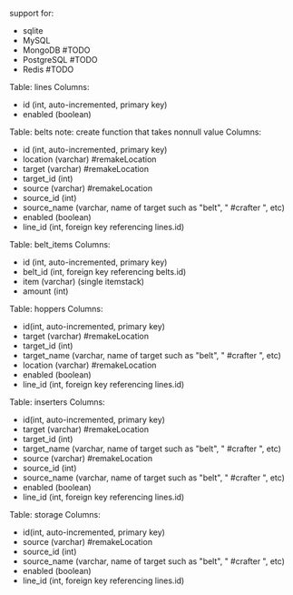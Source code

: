 support for: 
- sqlite
- MySQL
- MongoDB #TODO
- PostgreSQL #TODO
- Redis #TODO

Table: lines
Columns:
- id (int, auto-incremented, primary key)
- enabled (boolean)

Table: belts
note: create function that takes nonnull value
Columns: 
- id (int, auto-incremented, primary key)
- location (varchar) #remakeLocation
- target (varchar) #remakeLocation 
- target_id (int)
- source (varchar) #remakeLocation
- source_id (int)
- source_name (varchar, name of target such as "belt", " #crafter ", etc)
- enabled (boolean)
- line_id (int, foreign key referencing lines.id)

Table: belt_items
Columns:
- id (int, auto-incremented, primary key)
- belt_id (int, foreign key referencing belts.id)
- item (varchar) (single itemstack)
- amount (int)

Table: hoppers
Columns: 
- id(int, auto-incremented, primary key)
- target (varchar) #remakeLocation
- target_id (int) 
- target_name (varchar, name of target such as "belt", " #crafter ", etc)
- location (varchar) #remakeLocation
- enabled (boolean)
- line_id (int, foreign key referencing lines.id)

Table: inserters
Columns:
- id(int, auto-incremented, primary key)
- target (varchar) #remakeLocation
- target_id (int)
- target_name (varchar, name of target such as "belt", " #crafter ", etc)
- source (varchar) #remakeLocation 
- source_id (int) 
- source_name (varchar, name of target such as "belt", " #crafter ", etc)
- enabled (boolean)
- line_id (int, foreign key referencing lines.id)

Table: storage
Columns: 
- id(int, auto-incremented, primary key)
- source (varchar) #remakeLocation 
- source_id (int) 
- source_name (varchar, name of target such as "belt", " #crafter ", etc)
- enabled (boolean)
- line_id (int, foreign key referencing lines.id)